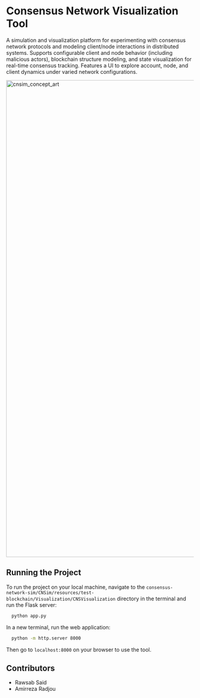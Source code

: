 # Consensus Network Visualization Tool

A simulation and visualization platform for experimenting with consensus network protocols and modeling client/node interactions in distributed systems. Supports configurable client and node behavior (including malicious actors), blockchain structure modeling, and state visualization for real-time consensus tracking. Features a UI to explore account, node, and client dynamics under varied network configurations.

<img width="1920" height="1280" alt="cnsim_concept_art" src="https://github.com/user-attachments/assets/a9defe23-74ee-4b0e-bdeb-f135e5aac263" />

<!--
![cnsim_github](https://github.com/user-attachments/assets/0b315c89-bd58-48d5-9f06-d32ccf81843d)
-->

## Running the Project

To run the project on your local machine, navigate to the `consensus-network-sim/CNSim/resources/test-blockchain/Visualization/CNSVisualization` directory in the terminal and run the Flask server:

```bash
  python app.py
```

In a new terminal, run the web application:

```bash
  python -m http.server 8000
```

Then go to `localhost:8000` on your browser to use the tool.

## Contributors

- Rawsab Said
- Amirreza Radjou
